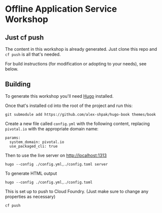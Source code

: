 # Offline Application Service Workshop

## Just cf push

The content in this workshop is already generated. Just clone this repo and `cf push` is all that's needed.

For build instructions (for modification or adopting to your needs), see below.

## Building

To generate this workshop you'll need [Hugo](https://gohugo.io/) installed. 

Once that's installed cd into the root of the project and run this:

```
git submodule add https://github.com/alex-shpak/hugo-book themes/book
```

Create a new file called `config.yml` with the following content, replacing `pivotal.io` with the appropriate domain name:

```
params:
  system_domain: pivotal.io
  use_packaged_cli: true
```

Then to use the live server on [http://localhost:1313](http://localhost:1313)
```
hugo --config ./config.yml,./config.toml server
```

To generate HTML output
```
hugo --config ./config.yml,./config.toml
```

This is set up to push to Cloud Foundry. (Just make sure to change any properties as necessary)
```
cf push
```
